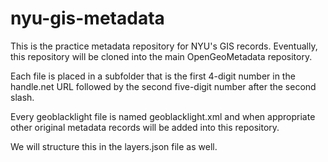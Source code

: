 # nyu-gis-metadata

This is the practice metadata repository for NYU's GIS records. Eventually, this repository will be cloned into the main OpenGeoMetadata repository.

Each file is placed in a subfolder that is the first 4-digit number in the handle.net URL followed by the second five-digit number after the second slash. 

Every geoblacklight file is named geoblacklight.xml and when appropriate other original metadata records will be added into this repository.

We will structure this in the layers.json file as well.

